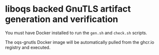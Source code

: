 # liboqs backed GnuTLS artifact generation and verification

You must have Docker installed to run the `gen.sh` and `check.sh` scripts.

The oqs-gnutls Docker image will be automatically pulled from the ghcr.io registry and executed.
